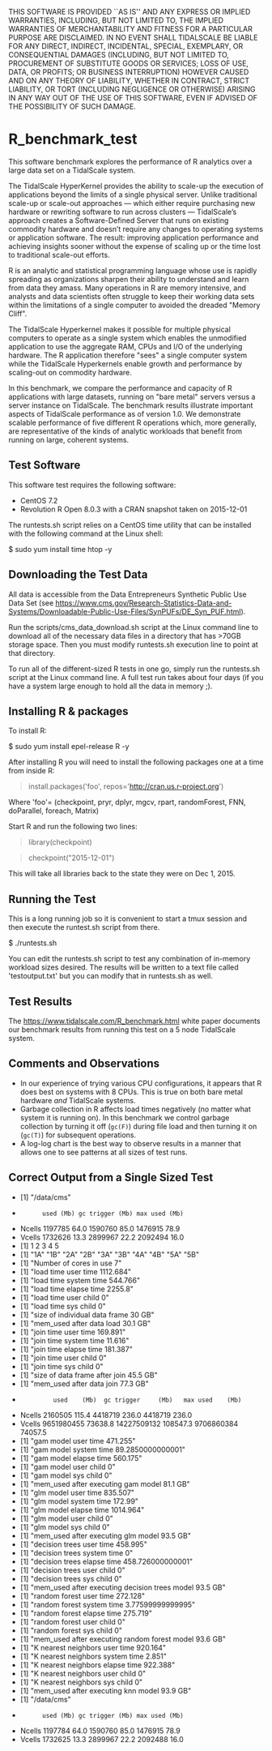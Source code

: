 THIS SOFTWARE IS PROVIDED ``AS IS'' AND ANY EXPRESS OR IMPLIED
WARRANTIES, INCLUDING, BUT NOT LIMITED TO, THE IMPLIED WARRANTIES
OF MERCHANTABILITY AND FITNESS FOR A PARTICULAR PURPOSE ARE DISCLAIMED.
IN NO EVENT SHALL TIDALSCALE BE LIABLE FOR ANY DIRECT, INDIRECT,
INCIDENTAL, SPECIAL, EXEMPLARY, OR CONSEQUENTIAL DAMAGES (INCLUDING,
BUT NOT LIMITED TO, PROCUREMENT OF SUBSTITUTE GOODS OR SERVICES;
LOSS OF USE, DATA, OR PROFITS; OR BUSINESS INTERRUPTION) HOWEVER
CAUSED AND ON ANY THEORY OF LIABILITY, WHETHER IN CONTRACT, STRICT
LIABILITY, OR TORT (INCLUDING NEGLIGENCE OR OTHERWISE) ARISING
IN ANY WAY OUT OF THE USE OF THIS SOFTWARE, EVEN IF ADVISED OF THE
POSSIBILITY OF SUCH DAMAGE.

# R_benchmark_test

This software benchmark explores the performance of R analytics over a large data set on a TidalScale system.

The TidalScale HyperKernel provides the ability to scale-up the execution of applications beyond the limits of a single physical server. Unlike traditional scale-up or scale-out approaches — which either require purchasing new hardware or rewriting software to run across clusters — TidalScale’s approach creates a Software-Defined Server that runs on existing commodity hardware and doesn’t require any changes to operating systems or application software. The result: improving application performance and achieving insights sooner without the expense of scaling up or the time lost to traditional scale-out efforts. 

R is an analytic and statistical programming language whose use is rapidly spreading as organizations sharpen their ability to understand and learn from data they amass. Many operations in R are memory intensive, and analysts and data scientists often struggle to keep their working data sets within the limitations of a single computer to avoided the dreaded "Memory Cliff".

The TidalScale Hyperkernel makes it possible for multiple physical computers to operate as a single system which enables the unmodified application to use the aggregate RAM, CPUs and I/O of the underlying hardware. The R application therefore "sees" a single computer system while the TidalScale Hyperkernels enable growth and performance by scaling-out on commodity hardware. 

In this benchmark, we compare the performance and capacity of R applications with large datasets, running on "bare metal" servers versus a server instance on TidalScale. The benchmark results illustrate important aspects of TidalScale performance as of version 1.0. We demonstrate scalable performance of five different R operations which, more generally, are representative of the kinds of analytic workloads that benefit from running on large, coherent systems.

## Test Software

This software test requires the following software:

* CentOS 7.2
* Revolution R Open 8.0.3 with a CRAN snapshot taken on 2015-12-01

The runtests.sh script relies on a CentOS time utility that can be installed with the following command at the Linux shell:

$ sudo yum install time htop -y

## Downloading the Test Data

All data is accessible from the Data Entrepreneurs Synthetic Public Use Data Set (see https://www.cms.gov/Research-Statistics-Data-and-Systems/Downloadable-Public-Use-Files/SynPUFs/DE_Syn_PUF.html).

Run the scripts/cms_data_download.sh script at the Linux command line to download all of the necessary data files in a directory that has >70GB storage space. Then you must modify runtests.sh execution line to point at that directory.

To run all of the different-sized R tests in one go, simply run the runtests.sh script at the Linux command line. A full test run takes about four days (if you have a system large enough to hold all the data in memory ;).

## Installing R & packages

To install R:

$ sudo yum install epel-release R -y

After installing R you will need to install the following packages one at a time from inside R:

> install.packages('foo', repos='http://cran.us.r-project.org') 

Where 'foo'= (checkpoint, pryr, dplyr, mgcv, rpart, randomForest, FNN, doParallel, foreach, Matrix)

Start R and run the following two lines:

> library(checkpoint)

> checkpoint("2015-12-01")

This will take all libraries back to the state they were on Dec 1, 2015.

## Running the Test

This is a long running job so it is convenient to start a tmux session and then execute the runtest.sh script from there. 

$ ./runtests.sh

You can edit the runtests.sh script to test any combination of in-memory workload sizes desired. The results will be written to a text file called 'testoutput.txt' but you can modify that in runtests.sh as well.

## Test Results

The https://www.tidalscale.com/R_benchmark.html white paper documents our benchmark results from running this test on a 5 node TidalScale system.

## Comments and Observations

* In our experience of trying various CPU configurations, it appears that R does best on systems with 8 CPUs. This is true on both bare metal hardware _and_ TidalScale systems.
* Garbage collection in R affects load times negatively (no matter what system it is running on). In this benchmark we control garbage collection by turning it off (`gc(F)`) during file load and then turning it on (`gc(T)`) for subsequent operations.
* A log-log chart is the best way to observe results in a manner that allows one to see patterns at all sizes of test runs.

## Correct Output from a Single Sized Test

- [1] "/data/cms"
-           used (Mb) gc trigger (Mb) max used (Mb)
- Ncells 1197785 64.0    1590760 85.0  1476915 78.9
- Vcells 1732626 13.3    2899967 22.2  2092494 16.0
- [1] 1 2 3 4 5
-  [1] "1A" "1B" "2A" "2B" "3A" "3B" "4A" "4B" "5A" "5B"
- [1] "Number of cores in use 7"
- [1] "load time user time 1112.684"
- [1] "load time system time 544.766"
- [1] "load time elapse time 2255.8"
- [1] "load time user child 0"
- [1] "load time sys child 0"
- [1] "size of individual data frame 30 GB"
- [1] "mem_used after data load 30.1 GB"
- [1] "join time user time 169.891"
- [1] "join time system time 11.616"
- [1] "join time elapse time 181.387"
- [1] "join time user child 0"
- [1] "join time sys child 0"
- [1] "size of data frame after join 45.5 GB"
- [1] "mem_used after data join 77.3 GB"
-              used    (Mb)  gc trigger     (Mb)   max used    (Mb)
- Ncells    2160505   115.4     4418719    236.0    4418719   236.0
- Vcells 9651980455 73638.8 14227509132 108547.3 9706860384 74057.5
- [1] "gam model user time 471.255"
- [1] "gam model system time 89.2850000000001"
- [1] "gam model elapse time 560.175"
- [1] "gam model user child 0"
- [1] "gam model sys child 0"
- [1] "mem_used after executing gam model 81.1 GB"
- [1] "glm model user time 835.507"
- [1] "glm model system time 172.99"
- [1] "glm model elapse time 1014.964"
- [1] "glm model user child 0"
- [1] "glm model sys child 0"
- [1] "mem_used after executing glm model 93.5 GB"
- [1] "decision trees user time 458.995"
- [1] "decision trees system time 0"
- [1] "decision trees elapse time 458.726000000001"
- [1] "decision trees user child 0"
- [1] "decision trees sys child 0"
- [1] "mem_used after executing decision trees model 93.5 GB"
- [1] "random forest user time 272.128"
- [1] "random forest system time 3.77599999999995"
- [1] "random forest elapse time 275.719"
- [1] "random forest user child 0"
- [1] "random forest sys child 0"
- [1] "mem_used after executing random forest model 93.6 GB"
- [1] "K nearest neighbors user time 920.164"
- [1] "K nearest neighbors system time 2.851"
- [1] "K nearest neighbors elapse time 922.388"
- [1] "K nearest neighbors user child 0"
- [1] "K nearest neighbors sys child 0"
- [1] "mem_used after executing knn model 93.9 GB"
- [1] "/data/cms"
-           used (Mb) gc trigger (Mb) max used (Mb)
- Ncells 1197784 64.0    1590760 85.0  1476915 78.9
- Vcells 1732625 13.3    2899967 22.2  2092488 16.0


